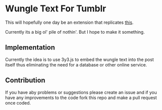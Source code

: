 # Wungle Text For Tumblr

This will hopefully one day be an extension that replicates [this](https://www.tumblr.com/lukadjo/760531708515909632/someone-should-make-this-real-just-figure-out-a).

Currently its a big ol' pile of nothin'. But I hope to make it something.

## Implementation

Currently the idea is to use 3y3.js to embed the wungle text into the post itself thus eliminating the need for a database or other online service.

## Contribution

If you have aby problems or suggestions please create an issue and if you have any improvements to the code fork this repo and make a pull request once coded.
